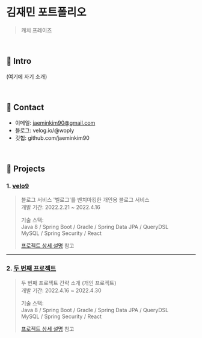 # 김재민 포트폴리오
>캐치 프레이즈

</br>

## :pushpin: Intro
(여기에 자기 소개)

</br>

## :pushpin: Contact
- 이메일: jaeminkim90@gmail.com
- 블로그: velog.io/@woply
- 깃헙: github.com/jaeminkim90

</br>

## :pushpin: Projects
### 1. [velo9](https://github.com/team-express/velo9)
>블로그 서비스 '벨로그'를 벤치마킹한 개인용 블로그 서비스  
>개발 기간: 2022.2.21 ~ 2022.4.16  
>  
>기술 스택:  
>Java 8 / Spring Boot / Gradle / Spring Data JPA / QueryDSL  
>MySQL / Spring Security / React  
>  
>[프로젝트 상세 설명](https://github.com/team-express/velo9) 참고

---

### 2. [두 번째 프로젝트](https://github.com/team-express/velo9)
>두 번째 프로젝트 간략 소개  (개인 프로젝트)  
>개발 기간: 2022.4.16 ~ 2022.4.30  
>  
>기술 스택:  
>Java 8 / Spring Boot / Gradle / Spring Data JPA / QueryDSL  
>MySQL / Spring Security / React  
>  
>[프로젝트 상세 설명](https://github.com/team-express/velo9) 참고